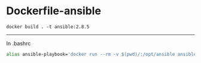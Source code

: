 # Dockerfile-ansible

```
docker build . -t ansible:2.8.5
```

---

In .bashrc

``` bash
alias ansible-playbook='docker run --rm -v $(pwd)/:/opt/ansible ansible:2.8.5 ansible-playbook'
```

